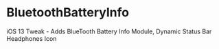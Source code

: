 # BluetoothBatteryInfo

iOS 13 Tweak - Adds BlueTooth Battery Info Module, Dynamic Status Bar Headphones Icon
